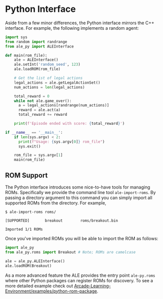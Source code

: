 # Python Interface

Aside from a few minor differences, the Python interface mirrors the C++ interface. For example, the following implements a random agent:

```python
import sys
from random import randrange
from ale_py import ALEInterface

def main(rom_file):
    ale = ALEInterface()
    ale.setInt('random_seed', 123)
    ale.loadROM(rom_file)

    # Get the list of legal actions
    legal_actions = ale.getLegalActionSet()
    num_actions = len(legal_actions)

    total_reward = 0
    while not ale.game_over():
      a = legal_actions[randrange(num_actions)]
      reward = ale.act(a)
      total_reward += reward

    print(f'Episode ended with score: {total_reward}')

if __name__ == '__main__':
    if len(sys.argv) < 2:
      print(f"Usage: {sys.argv[0]} rom_file")
      sys.exit()

    rom_file = sys.argv[1]
    main(rom_file)
```

## ROM Support

The Python interface introduces some nice-to-have tools for managing ROMs. Specifically we provide the command line tool `ale-import-roms`. By passing a directory argument to this command you can simply import all supported ROMs from the directory. For example,

```shell
$ ale-import-roms roms/

[SUPPORTED]       breakout        roms/breakout.bin

Imported 1/1 ROMs
```

Once you've imported ROMs you will be able to import the ROM as follows:

```py
import ale_py
from ale_py.roms import Breakout # Note; ROMs are camelcase

ale = ale_py.ALEInterface()
ale.loadROM(Breakout)
```

As a more advanced feature the ALE provides the entry point `ale-py.roms` where other Python packages can register ROMs for discovery. To see a more detailed example check out [Arcade-Learning-Environment/examples/python-rom-package](https://github.com/mgbellemare/Arcade-Learning-Environment/tree/master/examples/python-rom-package).
